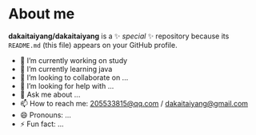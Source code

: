 # About me

**dakaitaiyang/dakaitaiyang** is a ✨ _special_ ✨ repository because its `README.md` (this file) appears on your GitHub profile.


- 🔭 I’m currently working on study
- 🌱 I’m currently learning java
- 👯 I’m looking to collaborate on ...
- 🤔 I’m looking for help with ...
- 💬 Ask me about ...
- 📫 How to reach me: 205533815@qq.com / dakaitaiyang@gmail.com
- 😄 Pronouns: ...
- ⚡ Fun fact: ...
